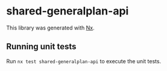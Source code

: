 # shared-generalplan-api

This library was generated with [Nx](https://nx.dev).

## Running unit tests

Run `nx test shared-generalplan-api` to execute the unit tests.
